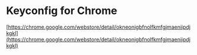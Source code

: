 # Keyconfig for Chrome

[https://chrome.google.com/webstore/detail/okneonigbfnolfkmfgjmaeniipdjkgkl](https://chrome.google.com/webstore/detail/okneonigbfnolfkmfgjmaeniipdjkgkl)

